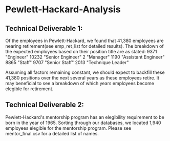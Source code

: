 # Pewlett-Hackard-Analysis
## Technical Deliverable 1:
Of the employees in Pewlett-Hackard, we found that 41,380 employees are nearing retirement(see emp_ret_list for detailed results). The breakdown of the expected employees based on their position title are as stated:
9371	"Engineer"
10232	"Senior Engineer"
2	    "Manager"
1190	"Assistant Engineer"
8865	"Staff"
9707	"Senior Staff"
2013	"Technique Leader"

Assuming all factors remaining constant, we should expect to backfill these 41,380 positions over the next several years as these employees retire. It may beneficial to see a breakdown of which years employees become elegible for retirement.

## Technical Deliverable 2:
Pewlett-Hackard's mentorship program has an elegibility requirement to be born in the year of 1965. Sorting through our databases, we located 1,940 employees elegible for the mentorship program. Please see mentor_final.csv for a detailed list of names.
